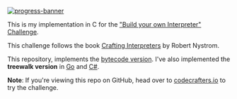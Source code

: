 [![progress-banner](https://backend.codecrafters.io/progress/interpreter/70e89787-2467-4e69-bfaf-74c919b835a7)](https://app.codecrafters.io/users/feliposz?r=2qF)

This is my implementation in C for the
["Build your own Interpreter" Challenge](https://app.codecrafters.io/courses/interpreter/overview).

This challenge follows the book
[Crafting Interpreters](https://craftinginterpreters.com/) by Robert Nystrom.

This repository, implements the [bytecode version](https://craftinginterpreters.com/a-bytecode-virtual-machine.html). I've also implemented the **treewalk version** in [Go](https://github.com/feliposz/codecrafters-interpreter-go) and [C#](https://github.com/feliposz/codecrafters-interpreter-csharp).

**Note**: If you're viewing this repo on GitHub, head over to
[codecrafters.io](https://codecrafters.io) to try the challenge.
